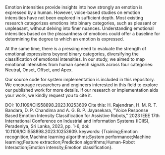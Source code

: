 Emotion intensities provide insights into how strongly an emotion is expressed by a human. However, voice-based studies on emotion intensities have not been explored in sufficient depth. Most existing research categorizes emotions into binary categories, such as pleasant or unpleasant, without delving into finer nuances. Understanding emotional intensities based on the pleasantness of emotions could offer a baseline for determining the degree to which an emotion is expressed.

At the same time, there is a pressing need to evaluate the strength of emotional expressions beyond binary categories, diversifying the classification of emotional intensities. In our study, we aimed to map emotional intensities from human speech signals across four categories: Neutral, Onset, Offset, and Apex.

Our source code for system implementation is included in this repository. We encourage researchers and engineers interested in this field to explore our published work for more details. If our research or implementation aids your work, we kindly request you to cite it.

DOI: 10.1109/ICIIS58898.2023.10253609
Cite this:
H. Rajendran, H. M. R. T. Bandara, D. P. Chandima and A. G. B. P. Jayasekara, "Voice Response Based Emotion Intensity Classification for Assistive Robots," 2023 IEEE 17th International Conference on Industrial and Information Systems (ICIIS), Peradeniya, Sri Lanka, 2023, pp. 1-6, doi: 10.1109/ICIIS58898.2023.10253609. keywords: {Training;Emotion recognition;Machine learning algorithms;System performance;Machine learning;Feature extraction;Prediction algorithms;Human-Robot Interaction;Emotion intensity;Emotion classification}.

